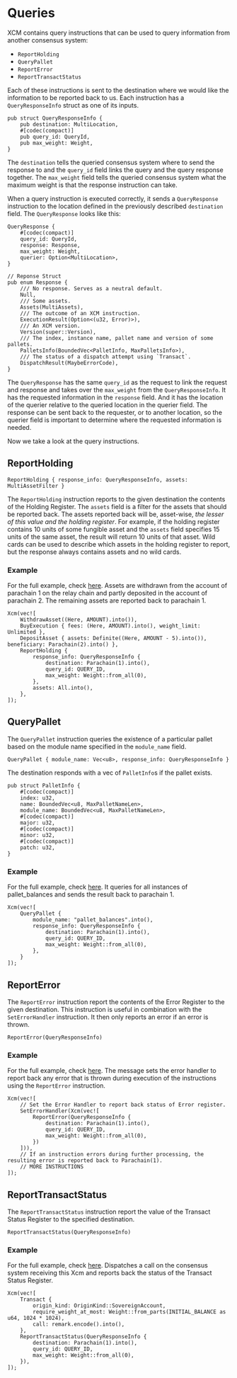 # Queries
XCM contains query instructions that can be used to query information from another consensus system: 
- `ReportHolding`
- `QueryPallet`
- `ReportError`
- `ReportTransactStatus`


Each of these instructions is sent to the destination where we would like the information to be reported back to us. 
Each instruction has a `QueryResponseInfo` struct as one of its inputs.

```rust, noplayground
pub struct QueryResponseInfo {
	pub destination: MultiLocation,
	#[codec(compact)]
	pub query_id: QueryId,
	pub max_weight: Weight,
}
```

The `destination` tells the queried consensus system where to send the response to and the `query_id` field links the query and the query response together. The `max_weight` field tells the queried consensus system what the maximum weight is that the response instruction can take.

When a query instruction is executed correctly, it sends a `QueryResponse` instruction to the location defined in the previously described `destination` field. 
The `QueryResponse` looks like this: 

```rust,noplayground
QueryResponse {
    #[codec(compact)]
    query_id: QueryId,
    response: Response,
    max_weight: Weight,
    querier: Option<MultiLocation>,
}

// Reponse Struct
pub enum Response {
	/// No response. Serves as a neutral default.
	Null,
	/// Some assets.
	Assets(MultiAssets),
	/// The outcome of an XCM instruction.
	ExecutionResult(Option<(u32, Error)>),
	/// An XCM version.
	Version(super::Version),
	/// The index, instance name, pallet name and version of some pallets.
	PalletsInfo(BoundedVec<PalletInfo, MaxPalletsInfo>),
	/// The status of a dispatch attempt using `Transact`.
	DispatchResult(MaybeErrorCode),
}
```

The `QueryResponse` has the same `query_id` as the request to link the request and response and takes over the `max_weight` from the `QueryResponseInfo`. 
It has the requested information in the `response` field. 
And it has the location of the querier relative to the queried location in the querier field. 
The response can be sent back to the requester, or to another location, so the querier field is important to determine where the requested information is needed. 

Now we take a look at the query instructions.

## ReportHolding

```rust, noplayground
ReportHolding { response_info: QueryResponseInfo, assets: MultiAssetFilter }
```

The `ReportHolding` instruction reports to the given destination the contents of the Holding Register. The `assets` field is a filter for the assets that should be reported back. The assets reported back will be, asset-wise, *the lesser of this value and the holding register*. For example, if the holding register contains 10 units of some fungible asset and the `assets` field specifies 15 units of the same asset, the result will return 10 units of that asset. Wild cards can be used to describe which assets in the holding register to report, but the response always contains assets and no wild cards. 

### Example

For the full example, check [here](https://github.com/paritytech/xcm-docs). Assets are withdrawn from the account of parachain 1 on the relay chain and partly deposited in the account of parachain 2. The remaining assets are reported back to parachain 1. 

```rust, noplayground
Xcm(vec![
    WithdrawAsset((Here, AMOUNT).into()),
    BuyExecution { fees: (Here, AMOUNT).into(), weight_limit: Unlimited },
    DepositAsset { assets: Definite((Here, AMOUNT - 5).into()), beneficiary: Parachain(2).into() },
    ReportHolding {
        response_info: QueryResponseInfo {
            destination: Parachain(1).into(),
            query_id: QUERY_ID,
            max_weight: Weight::from_all(0),
        },
        assets: All.into(),
    },
]);
```

## QueryPallet
The `QueryPallet` instruction queries the existence of a particular pallet based on the module name specified in the `module_name` field. 

```rust, noplayground
QueryPallet { module_name: Vec<u8>, response_info: QueryResponseInfo }
```

The destination responds with a vec of `PalletInfo`s if the pallet exists. 

```rust,noplayground
pub struct PalletInfo {
	#[codec(compact)]
	index: u32,
	name: BoundedVec<u8, MaxPalletNameLen>,
	module_name: BoundedVec<u8, MaxPalletNameLen>,
	#[codec(compact)]
	major: u32,
	#[codec(compact)]
	minor: u32,
	#[codec(compact)]
	patch: u32,
}
```

### Example
For the full example, check [here](https://github.com/paritytech/xcm-docs). It queries for all instances of pallet_balances and sends the result back to parachain 1.

```rust, noplayground
Xcm(vec![
    QueryPallet {
        module_name: "pallet_balances".into(),
        response_info: QueryResponseInfo {
            destination: Parachain(1).into(),
            query_id: QUERY_ID,
            max_weight: Weight::from_all(0),
        },
    }
]);
```


## ReportError
The `ReportError` instruction report the contents of the Error Register to the given destination. This instruction is useful in combination with the `SetErrorHandler` instruction. It then only reports an error if an error is thrown. 

```rust,noplayground
ReportError(QueryResponseInfo)
```

### Example
For the full example, check [here](https://github.com/paritytech/xcm-docs). The message sets the error handler to report back any error that is thrown during execution of the instructions using the `ReportError` instruction. 
```rust, noplayground
Xcm(vec![
    // Set the Error Handler to report back status of Error register.
    SetErrorHandler(Xcm(vec![
        ReportError(QueryResponseInfo {
            destination: Parachain(1).into(),
            query_id: QUERY_ID,
            max_weight: Weight::from_all(0),
        })
    ])),
    // If an instruction errors during further processing, the resulting error is reported back to Parachain(1).
    // MORE INSTRUCTIONS
]);
```

## ReportTransactStatus
The `ReportTransactStatus` instruction report the value of the Transact Status Register to the specified destination. 
```rust,noplayground
ReportTransactStatus(QueryResponseInfo)
```

### Example

For the full example, check [here](https://github.com/paritytech/xcm-docs). 
Dispatches a call on the consensus system receiving this Xcm and reports back the status of the Transact Status Register.

```rust,noplayground
Xcm(vec![
    Transact {
        origin_kind: OriginKind::SovereignAccount,
        require_weight_at_most: Weight::from_parts(INITIAL_BALANCE as u64, 1024 * 1024),
        call: remark.encode().into(),
    },
    ReportTransactStatus(QueryResponseInfo {
        destination: Parachain(1).into(),
        query_id: QUERY_ID,
        max_weight: Weight::from_all(0),
    }),
]);
```